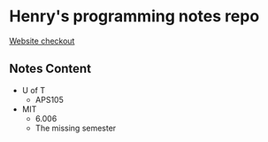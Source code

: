 # Henry's programming notes repo
[Website checkout](https://henry8192.github.io/notes/)
## Notes Content
- U of T
  - APS105
- MIT
  - 6.006
  - The missing semester
